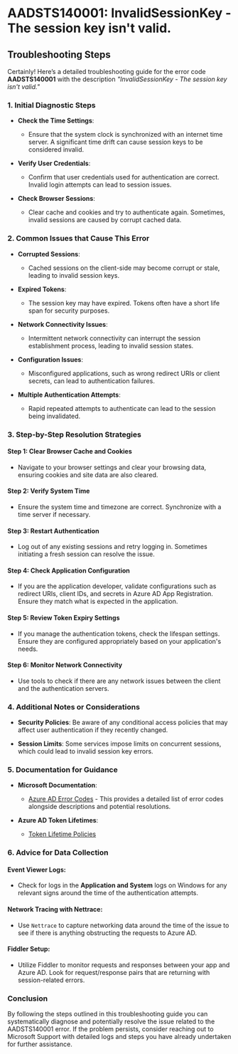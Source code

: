 # AADSTS140001: InvalidSessionKey - The session key isn't valid.


## Troubleshooting Steps
Certainly! Here’s a detailed troubleshooting guide for the error code **AADSTS140001** with the description *"InvalidSessionKey - The session key isn't valid."*

### 1. Initial Diagnostic Steps
- **Check the Time Settings**:
  - Ensure that the system clock is synchronized with an internet time server. A significant time drift can cause session keys to be considered invalid.
  
- **Verify User Credentials**:
  - Confirm that user credentials used for authentication are correct. Invalid login attempts can lead to session issues.
  
- **Check Browser Sessions**:
  - Clear cache and cookies and try to authenticate again. Sometimes, invalid sessions are caused by corrupt cached data.

### 2. Common Issues that Cause This Error
- **Corrupted Sessions**:
  - Cached sessions on the client-side may become corrupt or stale, leading to invalid session keys.
  
- **Expired Tokens**:
  - The session key may have expired. Tokens often have a short life span for security purposes.
  
- **Network Connectivity Issues**:
  - Intermittent network connectivity can interrupt the session establishment process, leading to invalid session states.
  
- **Configuration Issues**:
  - Misconfigured applications, such as wrong redirect URIs or client secrets, can lead to authentication failures.

- **Multiple Authentication Attempts**:
  - Rapid repeated attempts to authenticate can lead to the session being invalidated.

### 3. Step-by-Step Resolution Strategies
#### Step 1: Clear Browser Cache and Cookies
- Navigate to your browser settings and clear your browsing data, ensuring cookies and site data are also cleared.
  
#### Step 2: Verify System Time
- Ensure the system time and timezone are correct. Synchronize with a time server if necessary.

#### Step 3: Restart Authentication
- Log out of any existing sessions and retry logging in. Sometimes initiating a fresh session can resolve the issue.

#### Step 4: Check Application Configuration
- If you are the application developer, validate configurations such as redirect URIs, client IDs, and secrets in Azure AD App Registration. Ensure they match what is expected in the application.

#### Step 5: Review Token Expiry Settings
- If you manage the authentication tokens, check the lifespan settings. Ensure they are configured appropriately based on your application's needs.

#### Step 6: Monitor Network Connectivity
- Use tools to check if there are any network issues between the client and the authentication servers.

### 4. Additional Notes or Considerations
- **Security Policies**: Be aware of any conditional access policies that may affect user authentication if they recently changed.
  
- **Session Limits**: Some services impose limits on concurrent sessions, which could lead to invalid session key errors.

### 5. Documentation for Guidance
- **Microsoft Documentation**:
  - [Azure AD Error Codes](https://docs.microsoft.com/en-us/azure/active-directory/develop/reference-aad-error-codes) - This provides a detailed list of error codes alongside descriptions and potential resolutions.
  
- **Azure AD Token Lifetimes**:
  - [Token Lifetime Policies](https://docs.microsoft.com/en-us/azure/active-directory/develop/active-directory-configurable-token-lifetimes)

### 6. Advice for Data Collection
#### Event Viewer Logs:
- Check for logs in the **Application and System** logs on Windows for any relevant signs around the time of the authentication attempts.

#### Network Tracing with Nettrace:
- Use `Nettrace` to capture networking data around the time of the issue to see if there is anything obstructing the requests to Azure AD.

#### Fiddler Setup:
- Utilize Fiddler to monitor requests and responses between your app and Azure AD. Look for request/response pairs that are returning with session-related errors.

### Conclusion
By following the steps outlined in this troubleshooting guide you can systematically diagnose and potentially resolve the issue related to the AADSTS140001 error. If the problem persists, consider reaching out to Microsoft Support with detailed logs and steps you have already undertaken for further assistance.